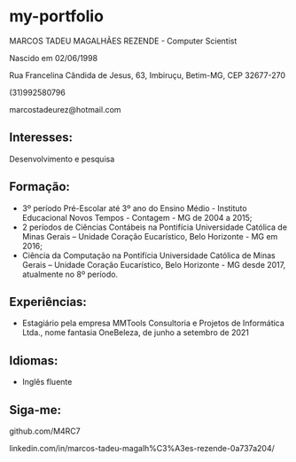 # my-portfolio
<p>MARCOS TADEU MAGALHÃES REZENDE - Computer Scientist</p>
<p>Nascido em 02/06/1998</p>
<p>Rua Francelina Cândida de Jesus, 63, Imbiruçu, Betim-MG, CEP 32677-270</p>
<p>(31)992580796</p>
<p>marcostadeurez@hotmail.com</p>

<h2>Interesses:</h2>
<p>Desenvolvimento e pesquisa</p>

<h2>Formação:</h2>
<ul>
  <li>3º período Pré-Escolar até 3º ano do Ensino Médio - Instituto Educacional Novos Tempos - Contagem - MG de 2004 a 2015;</li>
  <li>2 períodos de Ciências Contábeis na Pontifícia Universidade Católica de Minas Gerais – Unidade Coração Eucarístico, Belo Horizonte - MG em 2016;</li>
  <li>Ciência da Computação na Pontifícia Universidade Católica de Minas Gerais – Unidade Coração Eucarístico, Belo Horizonte - MG desde 2017, atualmente no 8º período.</li>
</ul>

<h2>Experiências:</h2>
<ul>
  <li>Estagiário pela empresa MMTools Consultoria e Projetos de Informática Ltda., nome fantasia OneBeleza, de junho a setembro de 2021</li>
</ul>

<h2>Idiomas:</h2>
<ul>
  <li>Inglês fluente</li>
</ul>

<h2>Siga-me:</h2>
<p>github.com/M4RC7</p>
<p>linkedin.com/in/marcos-tadeu-magalh%C3%A3es-rezende-0a737a204/</p>
